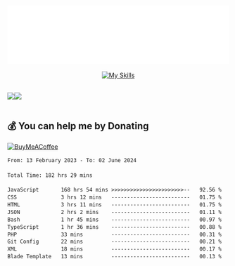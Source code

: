 <div align="center">
  
![readmebox](https://github.com/Taufik-H/Taufik-H/blob/main/readmebox%20(2).svg)

[![My Skills](https://skillicons.dev/icons?i=js,html,css,react,tailwindcss,bootstrap,figma)](https://skillicons.dev)
</div>
<br/>
<div align="center">
  <div style="display: flex; align-items:center;" >
    <img src="https://github-contribution-stats.vercel.app/api/?username=Taufik-H" />
    <img src="https://github-readme-streak-stats.herokuapp.com/?user=Taufik-H&theme=default&hide_border=false" />
  </div>
</div>

<br/>



  ## 💰 You can help me by Donating
  [![BuyMeACoffee](https://img.shields.io/badge/Buy%20Me%20a%20Coffee-ffdd00?style=for-the-badge&logo=buy-me-a-coffee&logoColor=black)](https://buymeacoffee.com/opik) 

<!--START_SECTION:waka-->

```txt
From: 13 February 2023 - To: 02 June 2024

Total Time: 182 hrs 29 mins

JavaScript       168 hrs 54 mins >>>>>>>>>>>>>>>>>>>>>>>--   92.56 %
CSS              3 hrs 12 mins   -------------------------   01.75 %
HTML             3 hrs 11 mins   -------------------------   01.75 %
JSON             2 hrs 2 mins    -------------------------   01.11 %
Bash             1 hr 45 mins    -------------------------   00.97 %
TypeScript       1 hr 36 mins    -------------------------   00.88 %
PHP              33 mins         -------------------------   00.31 %
Git Config       22 mins         -------------------------   00.21 %
XML              18 mins         -------------------------   00.17 %
Blade Template   13 mins         -------------------------   00.13 %
```

<!--END_SECTION:waka-->

